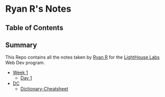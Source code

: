 # Ryan R's Notes
## Table of Contents
## Summary
This Repo contains all the notes taken by [Ryan R](https://github.com/ryguyroberts) for the [LightHouse Labs](https://www.lighthouselabs.ca/) Web Dev program.
* [Week 1](/Week_1)
  * [Day 1](/Week_1/Day_1)
* [DC](/DC)
  * [Dictionary-Cheatsheet](DC/dictionary-cheatsheet.md)